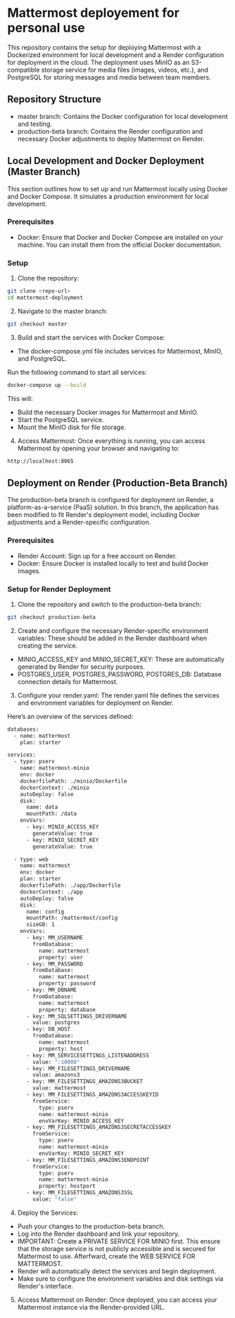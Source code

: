 # Mattermost deployement for personal use

This repository contains the setup for deploying Mattermost with a Dockerized environment for local development and a Render configuration for deployment in the cloud. The deployment uses MinIO as an S3-compatible storage service for media files (images, videos, etc.), and PostgreSQL for storing messages and media between team members.

## Repository Structure
- master branch: Contains the Docker configuration for local development and testing.
- production-beta branch: Contains the Render configuration and necessary Docker adjustments to deploy Mattermost on Render.

## Local Development and Docker Deployment (Master Branch)
This section outlines how to set up and run Mattermost locally using Docker and Docker Compose. It simulates a production environment for local development.

### Prerequisites
- Docker: Ensure that Docker and Docker Compose are installed on your machine. You can install them from the official Docker documentation.
### Setup
1. Clone the repository:

```bash
git clone <repo-url>
cd mattermost-deployment
```

2. Navigate to the master branch:

```bash
git checkout master
```

3. Build and start the services with Docker Compose:
- The docker-compose.yml file includes services for Mattermost, MinIO, and PostgreSQL.

Run the following command to start all services:

```bash
docker-compose up --build
```

This will:

- Build the necessary Docker images for Mattermost and MinIO.
- Start the PostgreSQL service.
- Mount the MinIO disk for file storage.

4. Access Mattermost: Once everything is running, you can access Mattermost by opening your browser and navigating to:

```bash
http://localhost:8065
```

## Deployment on Render (Production-Beta Branch)
The production-beta branch is configured for deployment on Render, a platform-as-a-service (PaaS) solution. In this branch, the application has been modified to fit Render's deployment model, including Docker adjustments and a Render-specific configuration.

### Prerequisites
- Render Account: Sign up for a free account on Render.
- Docker: Ensure Docker is installed locally to test and build Docker images.

### Setup for Render Deployment
1. Clone the repository and switch to the production-beta branch:

```bash
git checkout production-beta
```

2. Create and configure the necessary Render-specific environment variables: These should be added in the Render dashboard when creating the service.

- MINIO_ACCESS_KEY and MINIO_SECRET_KEY: These are automatically generated by Render for security purposes.
- POSTGRES_USER, POSTGRES_PASSWORD, POSTGRES_DB: Database connection details for Mattermost.

3. Configure your render.yaml: The render.yaml file defines the services and environment variables for deployment on Render.

Here’s an overview of the services defined:

```bash
databases:
  - name: mattermost
    plan: starter

services:
  - type: pserv
    name: mattermost-minio
    env: docker
    dockerfilePath: ./minio/Dockerfile
    dockerContext: ./minio
    autoDeploy: false
    disk:
      name: data
      mountPath: /data
    envVars:
      - key: MINIO_ACCESS_KEY
        generateValue: true
      - key: MINIO_SECRET_KEY
        generateValue: true

  - type: web
    name: mattermost
    env: docker
    plan: starter
    dockerfilePath: ./app/Dockerfile
    dockerContext: ./app
    autoDeploy: false
    disk:
      name: config
      mountPath: /mattermost/config
      sizeGB: 1
    envVars:
      - key: MM_USERNAME
        fromDatabase:
          name: mattermost
          property: user
      - key: MM_PASSWORD
        fromDatabase:
          name: mattermost
          property: password
      - key: MM_DBNAME
        fromDatabase:
          name: mattermost
          property: database
      - key: MM_SQLSETTINGS_DRIVERNAME
        value: postgres
      - key: DB_HOST
        fromDatabase:
          name: mattermost
          property: host
      - key: MM_SERVICESETTINGS_LISTENADDRESS
        value: ":10000"
      - key: MM_FILESETTINGS_DRIVERNAME
        value: amazons3
      - key: MM_FILESETTINGS_AMAZONS3BUCKET
        value: mattermost
      - key: MM_FILESETTINGS_AMAZONS3ACCESSKEYID
        fromService:
          type: pserv
          name: mattermost-minio
          envVarKey: MINIO_ACCESS_KEY
      - key: MM_FILESETTINGS_AMAZONS3SECRETACCESSKEY
        fromService:
          type: pserv
          name: mattermost-minio
          envVarKey: MINIO_SECRET_KEY
      - key: MM_FILESETTINGS_AMAZONS3ENDPOINT
        fromService:
          type: pserv
          name: mattermost-minio
          property: hostport
      - key: MM_FILESETTINGS_AMAZONS3SSL
        value: "false"
```

4. Deploy the Services:
- Push your changes to the production-beta branch.
- Log into the Render dashboard and link your repository.
- IMPORTANT: Create a PRIVATE SERVICE FOR MINIO first. This ensure that the storage service is not publicly accessible and is secured for Mattermost to use. Afterfward, create the WEB SERVICE FOR MATTERMOST.
- Render will automatically detect the services and begin deployment.
- Make sure to configure the environment variables and disk settings via Render's interface.

5. Access Mattermost on Render: Once deployed, you can access your Mattermost instance via the Render-provided URL.
